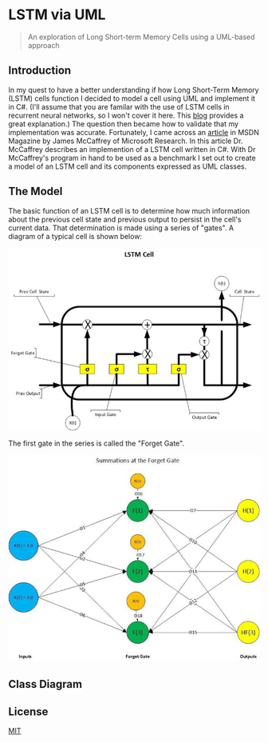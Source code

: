 # LSTM via UML
> An exploration of Long Short-term Memory Cells using a UML-based approach

## Introduction
In my quest to have a better understanding if how Long Short-Term Memory (LSTM) cells function I decided to model a cell using UML and implement it in C#. (I'll assume that you are familar with the use of LSTM cells in recurrent neural networks, so I won't cover it here. This [blog](https://bit.ly/1iaBaLH) provides a great explanation.)  The question then became how to validate that my implementation was accurate. Fortunately, I came across an [article](https://bit.ly/2NMdn5n) in MSDN Magazine by James McCaffrey of Microsoft Research. In this article Dr. McCaffrey describes an implemention of a LSTM cell written in C#. With Dr McCaffrey's program in hand to be used as a benchmark I set out to create a model of an LSTM cell and its components expressed as UML classes.

## The Model

The basic function of an LSTM cell is to determine how much information about the previous cell state and previous output to persist in the cell's current data. That determination is made using a series of "gates". A diagram of a typical cell is shown below:

![Image](/LSTM_UML/images/LSTMCell.jpg?raw=true "Title")





The first gate in the series is called the "Forget Gate".

![Image](/LSTM_UML/images/ForgetGateSummations.jpg?raw=true "Title")


## Class Diagram



## License
[MIT](https://choosealicense.com/licenses/mit/)
